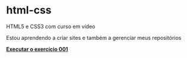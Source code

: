 # html-css
 HTML5 e CSS3 com curso em vídeo

 Estou aprendendo a criar sites e também a gerenciar meus repositórios


<a href="https://guikali12.github.io/html-css/exercicios/ex001/" target="_blank"><strong>Executar o exercício 001</strong></a>